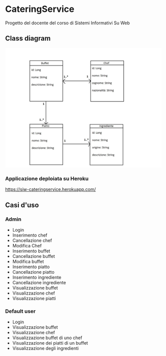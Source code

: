 # CateringService
Progetto del docente del corso di Sistemi Informativi Su Web

## Class diagram

![alt text](https://github.com/Nixsr/CateringService/blob/master/SIWClassDiagram.jpg?raw=true)

### Applicazione deploiata su Heroku

https://siw-cateringservice.herokuapp.com/


## Casi d'uso

### Admin

- Login
- Inserimento chef
- Cancellazione chef
- Modifica Chef
- Inserimento buffet
- Cancellazione buffet
- Modifica buffet
- Inserimento piatto
- Cancellazione piatto
- Inserimento ingrediente
- Cancellazione ingrediente
- Visualizzazione buffet
- Visualizzazione chef
- Visualizzazione piatti

### Default user

- Login
- Visualizzazione buffet
- Visualizzazione chef
- Visualizzazione buffet di uno chef
- Visualizzazione dei piatti di un buffet
- Visualizzazione degli ingredienti
